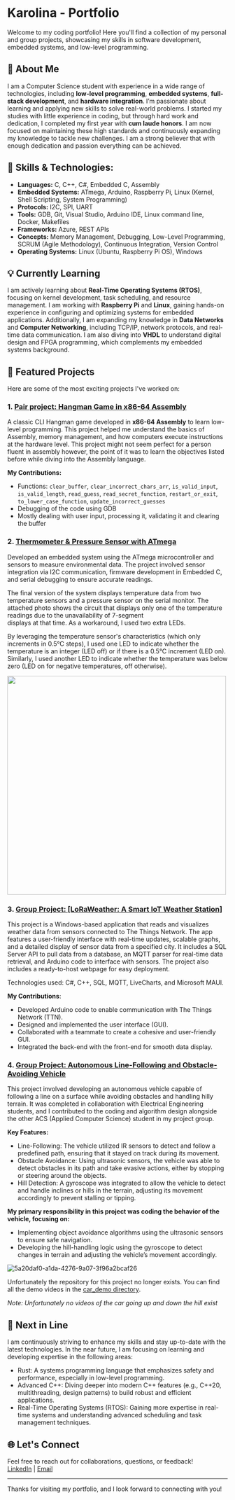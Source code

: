 # Karolina - Portfolio

Welcome to my coding portfolio! Here you'll find a collection of my personal and group projects, showcasing my skills in software development, embedded systems, and low-level programming.

## 🚀 About Me
I am a Computer Science student with experience in a wide range of technologies, including **low-level programming**, **embedded systems**, **full-stack development**, and **hardware integration**. I’m passionate about learning and applying new skills to solve real-world problems. I started my studies with little experience in coding, but through hard work and dedication, I completed my first year with **cum laude honors**. I am now focused on maintaining these high standards and continuously expanding my knowledge to tackle new challenges. I am a strong believer that with enough dedication and passion everything can be achieved.

## 🔧 Skills & Technologies:
- **Languages:** C, C++, C#, Embedded C, Assembly
- **Embedded Systems:** ATmega, Arduino, Raspberry Pi, Linux (Kernel, Shell Scripting, System Programming)
- **Protocols:** I2C, SPI, UART
- **Tools:** GDB, Git, Visual Studio, Arduino IDE, Linux command line, Docker, Makefiles
- **Frameworks:** Azure, REST APIs
- **Concepts:** Memory Management, Debugging, Low-Level Programming, SCRUM (Agile Methodology), Continuous Integration, Version Control
- **Operating Systems:** Linux (Ubuntu, Raspberry Pi OS), Windows

## 💡 Currently Learning
I am actively learning about **Real-Time Operating Systems (RTOS)**, focusing on kernel development, task scheduling, and resource management. I am working with **Raspberry Pi** and **Linux**, gaining hands-on experience in configuring and optimizing systems for embedded applications. Additionally, I am expanding my knowledge in **Data Networks** and **Computer Networking**, including TCP/IP, network protocols, and real-time data communication. I am also diving into **VHDL** to understand digital design and FPGA programming, which complements my embedded systems background.

## 🔹 Featured Projects
Here are some of the most exciting projects I've worked on:

### 1. **[Pair project: Hangman Game in x86-64 Assembly](https://github.com/KarolinaGogolin/hangman_assebly)**
   A classic CLI Hangman game developed in **x86-64 Assembly** to learn low-level programming. This project helped me understand the basics of Assembly, memory management, and how computers execute instructions at the hardware level. This project might not seem perfect 
   for a person fluent in assembly however, the point of it was to learn the objectives listed before while diving into the Assembly language.

   **My Contributions:**
   - Functions: `clear_buffer`, `clear_incorrect_chars_arr`, `is_valid_input`, `is_valid_length`, `read_guess`, `read_secret_function`, `restart_or_exit`, `to_lower_case_function`, `update_incorrect_guesses`
   - Debugging of the code using GDB
   - Mostly dealing with user input, processing it, validating it and clearing the buffer


### 2. **[Thermometer & Pressure Sensor with ATmega](https://github.com/KarolinaGogolin/atmega_temp_press_sensors)**
   Developed an embedded system using the ATmega microcontroller and sensors to measure environmental data. The project involved sensor integration via I2C communication, firmware development in Embedded C, and serial debugging to ensure accurate readings.

   The final version of the system displays temperature data from two temperature sensors and a pressure sensor on the serial monitor. The attached photo shows the circuit that displays only one of the temperature readings due to the unavailability of 7-segment   
   displays at that time. As a workaround, I used two extra LEDs.

   By leveraging the temperature sensor's characteristics (which only increments in 0.5°C steps), I used one LED to indicate whether the temperature is an integer (LED off) or if there is a 0.5°C increment (LED on). Similarly, I used another LED to indicate whether the 
   temperature was below zero (LED on for negative temperatures, off otherwise).

   <img src="https://github.com/user-attachments/assets/952e9214-144e-482e-abb5-f3ad5a44387c" width="500" />


### 3. **[Group Project: [LoRaWeather: A Smart IoT Weather Station]]()**

This project is a Windows-based application that reads and visualizes weather data from sensors connected to The Things Network. The app features a user-friendly interface with real-time updates, scalable graphs, and a detailed display of sensor data from a specified city. It includes a SQL Server API to pull data from a database, an MQTT parser for real-time data retrieval, and Arduino code to interface with sensors. The project also includes a ready-to-host webpage for easy deployment.

Technologies used: C#, C++, SQL, MQTT, LiveCharts, and Microsoft MAUI.

   **My Contributions**:
  - Developed Arduino code to enable communication with The Things Network (TTN).
  - Designed and implemented the user interface (GUI).
  - Collaborated with a teammate to create a cohesive and user-friendly GUI.
  - Integrated the back-end with the front-end for smooth data display.


### 4. **[Group Project: Autonomous Line-Following and Obstacle-Avoiding Vehicle](https://github.com/KarolinaGogolin/portfolio/tree/main/car_demo)**

This project involved developing an autonomous vehicle capable of following a line on a surface while avoiding obstacles and handling hilly terrain. It was completed in collaboration with Electrical Engineering students, and I contributed to the coding and algorithm design alongside the other ACS (Applied Computer Science) student in my project group.

**Key Features:**
- Line-Following: The vehicle utilized IR sensors to detect and follow a predefined path, ensuring that it stayed on track during its movement.
- Obstacle Avoidance: Using ultrasonic sensors, the vehicle was able to detect obstacles in its path and take evasive actions, either by stopping or steering around the objects.
- Hill Detection: A gyroscope was integrated to allow the vehicle to detect and handle inclines or hills in the terrain, adjusting its movement accordingly to prevent stalling or tipping.

**My primary responsibility in this project was coding the behavior of the vehicle, focusing on:**
- Implementing object avoidance algorithms using the ultrasonic sensors to ensure safe navigation.
- Developing the hill-handling logic using the gyroscope to detect changes in terrain and adjusting the vehicle’s movement accordingly.

![5a20daf0-a1da-4276-9a07-3f96a2bcaf26](https://github.com/user-attachments/assets/3b2263e7-07a9-421b-bff4-eb091178c546)

Unfortunately the repository for this project no longer exists. You can find all the demo videos in the [car_demo directory](https://github.com/KarolinaGogolin/portfolio/tree/main/car_demo).

*Note: Unfortunately no videos of the car going up and down the hill exist*


## 🔮 Next in Line
I am continuously striving to enhance my skills and stay up-to-date with the latest technologies. In the near future, I am focusing on learning and developing expertise in the following areas:

- Rust: A systems programming language that emphasizes safety and performance, especially in low-level programming.
- Advanced C++: Diving deeper into modern C++ features (e.g., C++20, multithreading, design patterns) to build robust and efficient applications.
- Real-Time Operating Systems (RTOS): Gaining more expertise in real-time systems and understanding advanced scheduling and task management techniques.


## 🌐 Let's Connect
Feel free to reach out for collaborations, questions, or feedback!  
[LinkedIn](https://www.linkedin.com/in/karolina-gogolin-8a9935330/) | [Email](mailto:karolinagogolin@gmail.com)

---

Thanks for visiting my portfolio, and I look forward to connecting with you!
